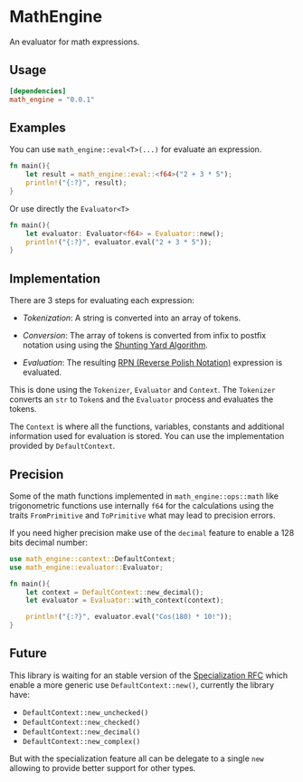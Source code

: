 # MathEngine
An evaluator for math expressions.

## Usage
```toml
[dependencies]
math_engine = "0.0.1"
```

## Examples
You can use `math_engine::eval<T>(...)` for evaluate an expression.
```rust
fn main(){
    let result = math_engine::eval::<f64>("2 + 3 * 5");
    println!("{:?}", result);
}
```

Or use directly the `Evaluator<T>`
```rust
fn main(){
    let evaluator: Evaluator<f64> = Evaluator::new();
    println!("{:?}", evaluator.eval("2 + 3 * 5"));
}
```

## Implementation
There are 3 steps for evaluating each expression:
- *Tokenization*: A string is converted into an array of tokens.

- *Conversion*: The array of tokens is converted from infix to postfix notation using
using the [Shunting Yard Algorithm](https://en.wikipedia.org/wiki/Shunting-yard_algorithm).

- *Evaluation*: The resulting [RPN (Reverse Polish Notation)](https://en.wikipedia.org/wiki/Reverse_Polish_notation)
expression is evaluated.

This is done using the `Tokenizer`, `Evaluator` and `Context`. The `Tokenizer` converts an `str` to `Token`s
and the `Evaluator` process and evaluates the tokens.

The `Context` is where all the functions, variables, constants and additional information used for evaluation
is stored. You can use the implementation provided by `DefaultContext`.

## Precision
Some of the math functions implemented in `math_engine::ops::math` like trigonometric functions
use internally `f64` for the calculations using the traits `FromPrimitive` and `ToPrimitive`
what may lead to precision errors.

If you need higher precision make use of the `decimal` feature to enable a
128 bits decimal number:

```rust
use math_engine::context::DefaultContext;
use math_engine::evaluator::Evaluator;

fn main(){
    let context = DefaultContext::new_decimal();
    let evaluator = Evaluator::with_context(context);

    println!("{:?}", evaluator.eval("Cos(180) * 10!"));
}
```

## Future
This library is waiting for an stable version of the [Specialization RFC](https://github.com/rust-lang/rfcs/blob/master/text/1210-impl-specialization.md)
which enable a more generic use `DefaultContext::new()`, currently the library
have:

- `DefaultContext::new_unchecked()`
- `DefaultContext::new_checked()`
- `DefaultContext::new_decimal()`
- `DefaultContext::new_complex()`

But with the specialization feature all can be delegate to a single `new` allowing
to provide better support for other types.
